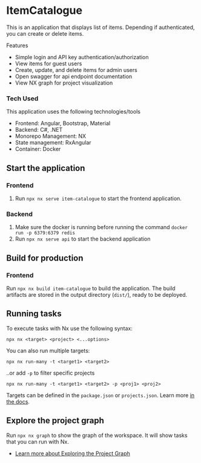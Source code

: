 # ItemCatalogue

This is an application that displays list of items. Depending if authenticated, you can create or delete items.

Features
- Simple login and API key authentication/authorization
- View items for guest users
- Create, update, and delete items for admin users
- Open swagger for api endpoint documentation
- View NX graph for project visualization

### Tech Used
This application uses the following technologies/tools
- Frontend: Angular, Bootstrap, Material
- Backend: C#, .NET
- Monorepo Management: NX
- State management: RxAngular
- Container: Docker

## Start the application

### Frontend
1. Run `npx nx serve item-catalogue` to start the frontend application.

### Backend
1. Make sure the docker is running before running the command `docker run -p 6379:6379 redis`
1. Run `npx nx serve api` to start the backend application

## Build for production

### Frontend

Run `npx nx build item-catalogue` to build the application. The build artifacts are stored in the output directory (`dist/`), ready to be deployed.

## Running tasks

To execute tasks with Nx use the following syntax:

```
npx nx <target> <project> <...options>
```

You can also run multiple targets:

```
npx nx run-many -t <target1> <target2>
```

..or add `-p` to filter specific projects

```
npx nx run-many -t <target1> <target2> -p <proj1> <proj2>
```

Targets can be defined in the `package.json` or `projects.json`. Learn more [in the docs](https://nx.dev/features/run-tasks).

## Explore the project graph

Run `npx nx graph` to show the graph of the workspace.
It will show tasks that you can run with Nx.

- [Learn more about Exploring the Project Graph](https://nx.dev/core-features/explore-graph)
